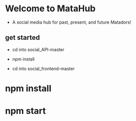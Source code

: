 ﻿# Welcome to MataHub 
- A social media hub for past, present, and future Matadors! 

## get started
- cd into social_API-master
- npm install

- cd into social_frontend-master
# npm install
# npm start

